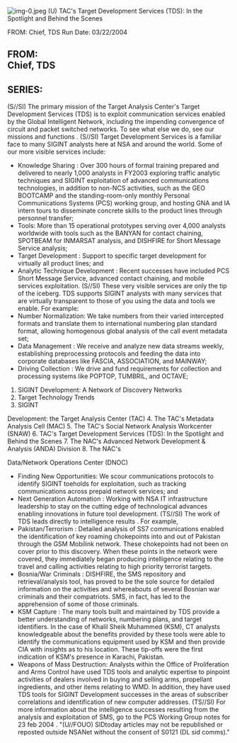 ![img-0.jpeg](img-0.jpeg)
(U) TAC's Target Development Services (TDS): In the Spotlight and Behind the Scenes

FROM:
Chief, TDS
Run Date: 03/22/2004

## FROM: <br> Chief, TDS

## SERIES:

(S//SI) The primary mission of the Target Analysis Center's Target Development Services (TDS) is to exploit communication services enabled by the Global Intelligent Network, including the impending convergence of circuit and packet switched networks. To see what else we do, see our missions and functions .
(S//SI) Target Development Services is a familiar face to many SIGINT analysts here at NSA and around the world. Some of our more visible services include:

- Knowledge Sharing : Over 300 hours of formal training prepared and delivered to nearly 1,000 analysts in FY2003 exploring traffic analytic techniques and SIGINT exploitation of advanced communications technologies, in addition to non-NCS activities, such as the GEO BOOTCAMP and the standing-room-only monthly Personal Communications Systems (PCS) working group, and hosting GNA and IA intern tours to disseminate concrete skills to the product lines through personnel transfer;
- Tools: More than 15 operational prototypes serving over 4,000 analysts worldwide with tools such as the BANYAN for contact chaining, SPOTBEAM for INMARSAT analysis, and DISHFIRE for Short Message Service analysis;
- Target Development : Support to specific target development for virtually all product lines; and
- Analytic Technique Development : Recent successes have included PCS Short Message Service, advanced contact chaining, and mobile services exploitation.
(S//SI) These very visible services are only the tip of the iceberg. TDS supports SIGINT analysts with many services that are virtually transparent to those of you using the data and tools we enable. For example:
- Number Normalization: We take numbers from their varied intercepted formats and translate them to international numbering plan standard format, allowing homogenous global analysis of the call event metadata set;
- Data Management : We receive and analyze new data streams weekly, establishing preprocessing protocols and feeding the data into corporate databases like FASCIA, ASSOCIATION, and MAINWAY;
- Driving Collection : We drive and fund requirements for collection and processing systems like POPTOP, TUMBRIL, and OCTAVE;

1. SIGINT Development: A Network of Discovery Networks
2. Target Technology Trends
3. SIGINT

Development: the
Target Analysis
Center (TAC)
4. The TAC's Metadata Analysis Cell (MAC)
5. The TAC's Social Network Analysis Workcenter (SNAW)
6. TAC's Target Development Services (TDS): In the Spotlight and Behind the Scenes
7. The NAC's Advanced Network
Development \& Analysis (ANDA) Division
8. The NAC's

Data/Network
Operations Center (DNOC)
- Finding New Opportunities: We scour communications protocols to identify SIGINT toeholds for exploitation, such as tracking communications across prepaid network services; and
- Next Generation Automation : Working with NSA IT infrastructure leadership to stay on the cutting edge of technological advances enabling innovations in future tool development.
(TS//SI) The work of TDS leads directly to intelligence results . For example,
- Pakistan/Terrorism : Detailed analysis of SS7 communications enabled the identification of key roaming chokepoints into and out of Pakistan through the GSM Mobilink network. These chokepoints had not been on cover prior to this discovery. When these points in the network were covered, they immediately began producing intelligence relating to the travel and calling activities relating to high priority terrorist targets.
- Bosnia/War Criminals : DISHFIRE, the SMS repository and retrieval/analysis tool, has proved to be the sole source for detailed information on the activities and whereabouts of several Bosnian war criminals and their compatriots. SMS, in fact, has led to the apprehension of some of those criminals.
- KSM Capture : The many tools built and maintained by TDS provide a better understanding of networks, numbering plans, and target identifiers. In the case of Khalil Sheik Muhammed (KSM), CT analysts knowledgeable about the benefits provided by these tools were able to identify the communications equipment used by KSM and then provide CIA with insights as to his location. These tip-offs were the first indication of KSM's presence in Karachi, Pakistan.
- Weapons of Mass Destruction: Analysts within the Office of Proliferation and Arms Control have used TDS tools and analytic expertise to pinpoint activities of dealers involved in buying and selling arms, propellant ingredients, and other items relating to WMD. In addition, they have used TDS tools for SIGINT Development successes in the areas of subscriber correlations and identification of new computer addresses.
(TS//SI) For more information about the intelligence successes resulting from the analysis and exploitation of SMS, go to the PCS Working Group notes for 23 feb 2004 .
"(U//FOUO) SIDtoday articles may not be republished or reposted outside NSANet without the consent of S0121 (DL sid comms)."
